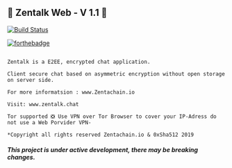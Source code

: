 ## :busts_in_silhouette: Zentalk Web - V 1.1 :statue_of_liberty:

[![Build Status](https://travis-ci.org/dwyl/esta.svg?branch=master)](www.zentalk.chat)

[![forthebadge](https://forthebadge.com/images/badges/built-with-love.svg)](https://zentachain.io)

````

Zentalk is a E2EE, encrypted chat application.

Client secure chat based on asymmetric encryption without open storage on server side.

For more informatsion : www.Zentachain.io 

Visit: www.zentalk.chat

Tor supported ❎ Use VPN over Tor Browser to cover your IP-Adress do not use a Web Porvider VPN-

*Copyright all rights reserved Zentachain.io & 0xSha512 2019
````
##### This project is under active development, there may be breaking changes.
